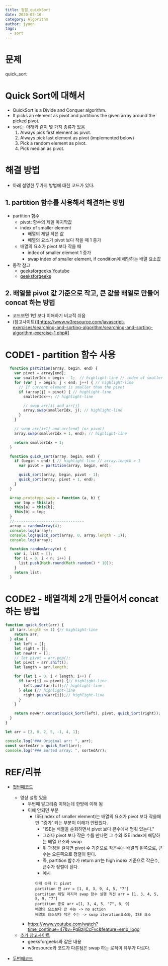 ```yaml
---
title: 정렬_quickSort
date: 2020-05-16
category: Algorithm
author: jyoon
tags:
  - sort
---
```


# 문제
quick_sort

# Quick Sort에 대해서 
* QuickSort is a Divide and Conquer algorithm. 
* It picks an element as pivot and partitions the given array around the picked pivot.
* sort는 아래와 같이 몇 가지 종류가 있음
  1. Always pick first element as pivot.
  2. Always pick last element as pivot (implemented below)
  3. Pick a random element as pivot.
  4. Pick median as pivot.

# 해결 방법 
* 아래 설명한 두가지 방법에 대한 코드가 있다. 

## 1. partition 함수를 사용해서 해결하는 방법
  - partition 함수
    - pivot: 함수의 제일 마지막값 
    - index of smaller element
      - 배열의 제일 작은 값
      - 배열의 요소가 pivot 보다 작을 때 1 증가
    - 배열의 요소가 pivot 보다 작을 때
      - index of smaller element 1 증가
      - swap index of smaller element, if condition에 해당하는 배열 요소값
  - 동작 참고 
    - [geeksforgeeks Youtube](https://www.youtube.com/watch?v=PgBzjlCcFvc&feature=emb_logo)
    - [geeksforgeeks](https://www.geeksforgeeks.org/quick-sort/)

## 2. 배열을 pivot 값 기준으로 작고, 큰 값을 배열로 만들어 concat 하는 방법
  - 코드보면 1번 보다 이해하기 비교적 쉬움
  - (참고사이트)][https://www.w3resource.com/javascript-exercises/searching-and-sorting-algorithm/searching-and-sorting-algorithm-exercise-1.php#]


# CODE1 - partition 함수 사용
```js
  function partition(array, begin, end) {
    var pivot = array[end];
    var smallerIdx = begin - 1;  // highlight-line // index of smaller element
    for (var j = begin; j < end; j++) { // highlight-line
      // If current element is smaller than the pivot 
      if (array[j] < pivot) { // highlight-line
        smallerIdx++; // highlight-line

        // swap arr[i] and arr[j] 
        array.swap(smallerIdx, j); // highlight-line
      }
    }

    // swap arr[i+1] and arr[end] (or pivot) 
    array.swap(smallerIdx + 1, end); // highlight-line

    return smallerIdx + 1;
  }

  function quick_sort(array, begin, end) {
    if (begin < end) { // highlight-line // array.length > 1
      var pivot = partition(array, begin, end);

      quick_sort(array, begin, pivot - 1);
      quick_sort(array, pivot + 1, end);
    }
  }

  Array.prototype.swap = function (a, b) {
    var tmp = this[a];
    this[a] = this[b];
    this[b] = tmp;
  }
  //-------------------------------
  array = randomArray(4);
  console.log(array);
  console.log(quick_sort(array, 0, array.length - 1));
  console.log(array);

  function randomArray(n) {
    var i, list = [];
    for (i = 0; i < n; i++) {
      list.push(Math.round(Math.random() * 10));
    }
    return list;
  }
```

# CODE2 - 배열객체 2개 만들어서 concat 하는 방법
  ```js
  function quick_Sort(arr) {
    if (arr.length <= 1) {// highlight-line
      return arr;
    } else {
      let left = [];
      let right = [];
      let newArr = [];
      // let pivot = arr.pop();
      let pivot = arr.shift();
      let length = arr.length;

      for (let i = 0; i < length; i++) {
        if (arr[i] <= pivot) {// highlight-line
          left.push(arr[i]);// highlight-line
        } else {// highlight-line
          right.push(arr[i]);// highlight-line
        }
      }

      return newArr.concat(quick_Sort(left), pivot, quick_Sort(right));
    }
  }

  let arr = [3, 0, 2, 5, -1, 4, 1];

  console.log("### Original arr: ", arr);
  const sortedArr = quick_Sort(arr);
  console.log("### Sorted array: ", sortedArr);
  ```


  # REF/리뷰
* [첫번째코드](https://www.geeksforgeeks.org/quick-sort/)
  * 영상 설명 있음 
    - 두번째 알고리즘 이해는데 한방에 이해 됨
    - 이해 안되던 부분
      - ISE(index of smaller element)는 배열의 요소가 pivot 보다 작을때 만 '1증가' 되는 부분이 이해가 안됐었다.
        - "ISE는 배열을 순회하면서 pivot 보다 큰수에서 멈춰 있는다."
        - 그러다 pivot 보다 작은 수를 만나면 그 수와 ISE index에 해당하는 배열 요소와 swap
        - 위 과정을 걸치면 pivot 수 기준으로 작은수는 배열의 왼쪽으로, 큰수는 오른쪽으로 정렬이 된다. 
        - 즉, partition 함수가 return arr는 high index 기준으로 작은수, 큰수가 정렬이 된다. 
        - 예시
        ```
        아래 숫자 7: pivot
        partition 전 arr = [1, 8, 3, 9, 4, 5, "7"]
        partition 제일 마지막 swap 함수 실행 직전 arr = [1, 3, 4, 5, 8, 9, "7"]
        partition 종료 arr =[1, 3, 4, 5, "7", 8, 9]
        배열의 요소보다 큰 수는 -> no action
        배열의 요소보다 작은 수는 -> swap iteration요소와, ISE 요소 
        ```
    - https://www.youtube.com/watch?time_continue=47&v=PgBzjlCcFvc&feature=emb_logo
  * [추가 참고사이트](https://jsperf.com/quicksort)
    - geeksforgeeks와 같은 내용
    - w3resource와 코드가 다른점은 swap 하는 로직이 유무가 다르다.

* [두번째코드](https://www.w3resource.com/javascript-exercises/searching-and-sorting-algorithm/searching-and-sorting-algorithm-exercise-1.php#)